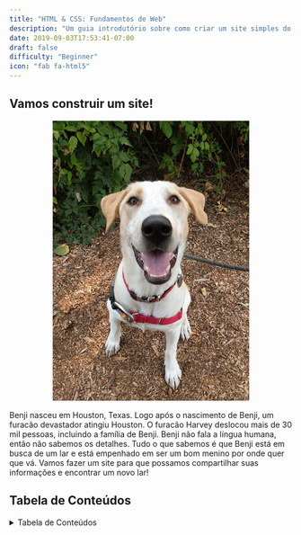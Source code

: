 ```yaml
---
title: "HTML & CSS: Fundamentos de Web"
description: "Um guia introdutório sobre como criar um site simples do zero"
date: 2019-09-03T17:53:41-07:00
draft: false
difficulty: "Beginner"
icon: "fab fa-html5"
---
```


## Vamos construir um site!

<p style="text-align: center; "><img src="media/meet-benji-sm.jpg?classes=border,shadow" alt="Benji, o Cachorro" width="350"/></p>

Benji nasceu em Houston, Texas. Logo após o nascimento de Benji, um furacão devastador atingiu Houston. O furacão Harvey deslocou mais de 30 mil pessoas, incluindo a família de Benji. Benji não fala a língua humana, então não sabemos os detalhes. Tudo o que sabemos é que Benji está em busca de um lar e está empenhado em ser um bom menino por onde quer que vá. Vamos fazer um site para que possamos compartilhar suas informações e encontrar um novo lar!

## Tabela de Conteúdos

<details close>
<summary>Tabela de Conteúdos</summary>
{{% children /%}}
</details>
